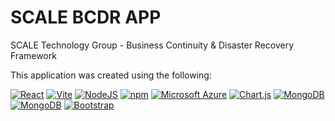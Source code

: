 # SCALE BCDR APP

SCALE Technology Group - Business Continuity & Disaster Recovery Framework 

This application was created using the following:



[![React](https://img.shields.io/badge/React-%2320232a.svg?style=for-the-badge&amp;logo=react&amp;logoColor=61DAFB)](#)
[![Vite](https://img.shields.io/badge/Vite-646CFF?logo=vite&logoColor=fff)](#)
[![NodeJS](https://img.shields.io/badge/Node.js-6DA55F?logo=node.js&logoColor=white)](#)
[![npm](https://img.shields.io/badge/npm-CB3837?logo=npm&logoColor=fff)](#)
[![Microsoft Azure](https://custom-icon-badges.demolab.com/badge/Microsoft%20Azure-0089D6?logo=msazure&logoColor=white)](#)
[![Chart.js](https://img.shields.io/badge/Chart.js-FF6384?logo=chartdotjs&logoColor=fff)](#)
[![MongoDB](https://img.shields.io/badge/MongoDB-%234ea94b.svg?logo=mongodb&logoColor=white)](#)
[![MongoDB](https://img.shields.io/badge/MongoDB-%234ea94b.svg?style=for-the-badge&amp;logo=mongodb&amp;logoColor=white)](#)
[![Bootstrap](https://img.shields.io/badge/Bootstrap-7952B3.svg?style=for-the-badge&amp;logo=bootstrap&amp;logoColor=white)](#)





